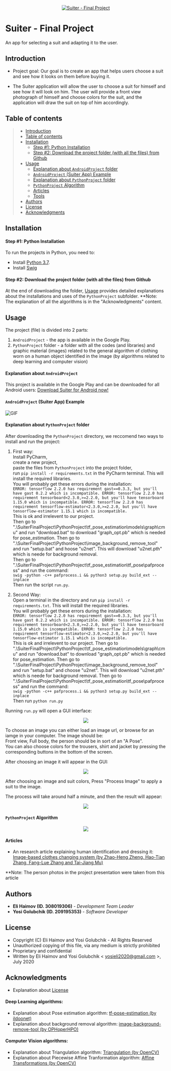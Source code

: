 <p align="center">
   <a href="https://github.com/JosephGolubchik/SuiterFinalProject">
   <img src="https://github.com/JosephGolubchik/SuiterFinalProject/blob/master/Pictures%20to%20README/logo_small.png" title="Suiter - Final Project" alt="Suiter - Final Project">
</a>
   </p>

# Suiter - Final Project

An app for selecting a suit and adapting it to the user.


## Introduction

 * Project goal: Our goal is to create an app that helps users choose a suit and see how it looks on them before buying it.

 * The Suiter application will allow the user to choose a suit for himself and see how it will look on him. The user will provide a front view photograph of himself and 
   choose colors for the suit, and the application will draw the suit on top of him accordingly.


## Table of contents

> * [Introduction](#introduction)
> * [Table of contents](#table-of-contents)
> * [Installation](#installation)
>   * [Step #1: Python Installation](#step-1-python-installation)
>   * [Step #2: Download the project folder (with all the files) from Github](#step-2-download-the-project-folder-with-all-the-files-from-github)
> * [Usage](#usage)
>   * [Explanation about ` AndroidProject ` folder](#explanation-about-androidproject-folder)
>   * [` AndroidProject ` (Suiter App) Example](#androidproject-suiter-app-example)
>   * [Explanation about ` PythonProject ` folder](#explanation-about-pythonproject-folder)
>   * [` PythonProject ` Algorithm](#pythonproject-algorithm)
>   * [Articles](#articles)
>   * [Tools](#tools)
> * [Authors](#authors)
> * [License](#license)
> * [Acknowledgments](#acknowledgments)


## Installation


#### Step #1: Python Installation

To run the projects in Python, you need to:
 * Install [Python 3.7](https://www.python.org/downloads/).
 * Install [Swig](http://www.swig.org/download.html)
 
 
 #### Step #2: Download the project folder (with all the files) from Github
 
 At the end of downloading the folder, [Usage](#usage) provides detailed explanations about the installations and uses of the ` PythonProject ` subfolder.
**Note: The explanation of all the algorithms is in the "Acknowledgments" content.


## Usage

The project (file) is divided into 2 parts:
1. ` AndroidProject ` - the app is available in the Google Play.
2. ` PythonProject ` folder - a folder with all the codes (and libraries) and graphic material (images) related to the general algorithm of clothing worn on a human object identified in the image (by algorithms related to deep learning and computer vision)


#### Explanation about ` AndroidProject `

This project is available in the Google Play and can be downloaded for all Android users:
[Download Suiter for Android now!](https://play.google.com/store/apps/details?id=com.suiter.suiterprototype)


#### ` AndroidProject ` (Suiter App) Example

![GIF](https://github.com/elihaimov1992/Suiter-Final-Project/blob/master/Pictures%20to%20README/AndroidPictures/suiter_video_gif_1.gif)


#### Explanation about ` PythonProject ` folder

After downloading the ` PythonProject ` directory, we reccomend two ways to install and run the project:<br>
1. First way: <br>
Install PyCharm,<br>
create a new project,<br>
paste the files from ` PythonProject ` into the project folder,<br>
run `pip install -r requirements.txt` in the PyCharm terminal. This will install the required libraries.<br>
You will probably get these errors during the installation:<br>
` ERROR: tensorflow 2.2.0 has requirement gast==0.3.3, but you'll have gast 0.2.2 which is incompatible.
ERROR: tensorflow 2.2.0 has requirement tensorboard<2.3.0,>=2.2.0, but you'll have tensorboard 1.15.0 which is incompatible.
ERROR: tensorflow 2.2.0 has requirement tensorflow-estimator<2.3.0,>=2.2.0, but you'll have tensorflow-estimator 1.15.1 which is incompatible. `<br>
This is ok and irrelevent to our project.<br>
Then go to ".\SuiterFinalProject\PythonProject\tf_pose_estimation\models\graph\cmu" and run "download.bat" to download "graph_opt.pb" which is needed for pose_estimation.
Then go to ".\SuiterFinalProject\PythonProject\image_background_remove_tool" and run "setup.bat" and hoose "u2net". This will download "u2net.pth" which is neede for background removal.<br>
Then go to ".\SuiterFinalProject\PythonProject\tf_pose_estimation\tf_pose\pafprocess" and run the command:<br>
`swig -python -c++ pafprocess.i && python3 setup.py build_ext --inplace`<br>
Then run the script `run.py`.

2. Second Way: <br>
Open a terminal in the directory and run `pip install -r requirements.txt`. This will install the required libraries.<br>
You will probably get these errors during the installation:<br>
` ERROR: tensorflow 2.2.0 has requirement gast==0.3.3, but you'll have gast 0.2.2 which is incompatible.
ERROR: tensorflow 2.2.0 has requirement tensorboard<2.3.0,>=2.2.0, but you'll have tensorboard 1.15.0 which is incompatible.
ERROR: tensorflow 2.2.0 has requirement tensorflow-estimator<2.3.0,>=2.2.0, but you'll have tensorflow-estimator 1.15.1 which is incompatible. `<br>
This is ok and irrelevent to our project.
Then go to ".\SuiterFinalProject\PythonProject\tf_pose_estimation\models\graph\cmu" and run "download.bat" to download "graph_opt.pb" which is needed for pose_estimation.
Then go to ".\SuiterFinalProject\PythonProject\image_background_remove_tool" and run "setup.bat" and choose "u2net". This will download "u2net.pth" which is neede for background removal.
Then go to ".\SuiterFinalProject\PythonProject\tf_pose_estimation\tf_pose\pafprocess" and run the command:<br>
`swig -python -c++ pafprocess.i && python3 setup.py build_ext --inplace`<br>
Then run `python run.py`

Running `run.py` will open a GUI interface:<br>
<p align="center">
   <img src="https://github.com/elihaimov1992/Suiter-Final-Project/blob/master/Pictures%20to%20README/PythonPictures/empty_gui.PNG?raw=true"><br>
</p>
To choose an image you can either load an image url, or browse for an iamge in your computer. The image should be: <br>
Front view, Full body, the person should be in sort of an "A Pose".<br>
You can also choose colors for the trousers, shirt and jacket by pressing the corresponding buttons in the bottom of the screen.<br>

After choosing an image it will appear in the GUI:<br>
<p align="center">
   <img src="https://github.com/elihaimov1992/Suiter-Final-Project/blob/master/Pictures%20to%20README/PythonPictures/image_gui.PNG?raw=true"><br>
</p>
After choosing an image and suit colors, Press "Process Image" to apply a suit to the image.<br>

The process will take around half a minute, and then the result will appear:<br>
<p align="center">
   <img src="https://github.com/elihaimov1992/Suiter-Final-Project/blob/master/Pictures%20to%20README/PythonPictures/result_gui.PNG?raw=true"><br>
</p>


#### ` PythonProject ` Algorithm

<p align="center">
   <img src="https://github.com/elihaimov1992/Suiter-Final-Project/blob/master/Pictures%20to%20README/PythonPictures/steps_v2.png?raw=true"><br>
</p>


#### Articles
* An research article explaining human identification and dressing it: 
[Image-based clothes changing system (by Zhao-Heng Zheng, Hao-Tian Zhang, Fang-Lue Zhang and Tai-Jiang Mu)](https://link.springer.com/content/pdf/10.1007/s41095-017-0084-6.pdf)

**Note: The person photos in the project presentation were taken from this article


## Authors

* **Eli Haimov (ID. 308019306)** - *Development Team Leader*
* **Yosi Golubchik (ID. 209195353)** - *Software Developer*


## License

* Copyright (C) Eli Haimov and Yosi Golubchik - All Rights Reserved
* Unauthorized copying of this file, via any medium is strictly prohibited
* Proprietary and confidential
* Written by Eli Haimov and Yosi Golubchik < yosieli2020@gmail.com >, July 2020


## Acknowledgments

* Explanation about [License](https://softwareengineering.stackexchange.com/questions/68134/best-existing-license-for-closed-source-code)


#### Deep Learning algorithms:
* Explanation about Pose estimation algorithm: [tf-pose-estimation (by ildoonet)](https://github.com/ildoonet/tf-pose-estimation)
* Explanation about background removal algorithm: [image-background-remove-tool (by OPHoperHPO)](https://github.com/OPHoperHPO/image-background-remove-tool)

#### Computer Vision algorithms:
* Explanation about Triangulation algorithm: [Triangulation (by OpenCV)](https://docs.opencv.org/3.4/d0/dbd/group__triangulation.html)
* Explanation about Piecewise Affine Tranformation algorithm: [Affine Transformations (by OpenCV)](https://docs.opencv.org/3.4/d4/d61/tutorial_warp_affine.html)

